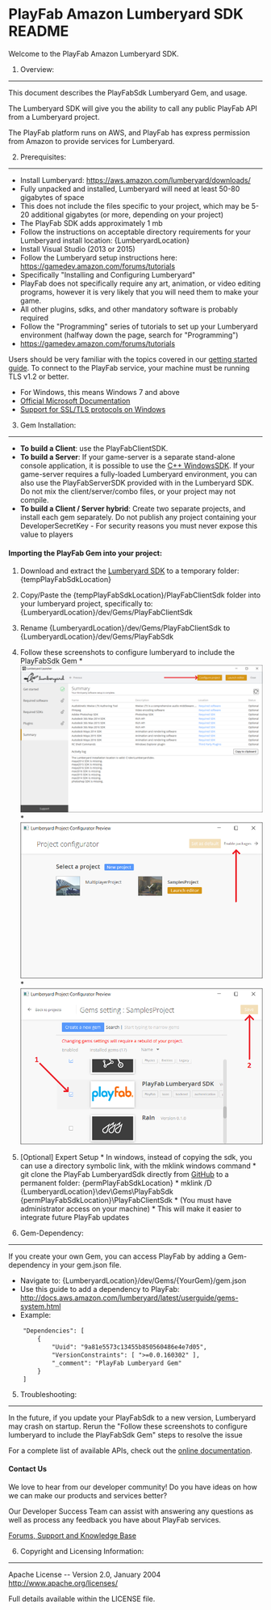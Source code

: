 PlayFab Amazon Lumberyard SDK README
========
Welcome to the PlayFab Amazon Lumberyard SDK.


1. Overview:
----
This document describes the PlayFabSdk Lumberyard Gem, and usage.

The Lumberyard SDK will give you the ability to call any public PlayFab API from a Lumberyard project.

The PlayFab platform runs on AWS, and PlayFab has express permission from Amazon to provide services for Lumberyard.


2. Prerequisites:
----
* Install Lumberyard: https://aws.amazon.com/lumberyard/downloads/
 * Fully unpacked and installed, Lumberyard will need at least 50-80 gigabytes of space
  * This does not include the files specific to your project, which may be 5-20 additional gigabytes (or more, depending on your project)
  * The PlayFab SDK adds approximately 1 mb
 * Follow the instructions on acceptable directory requirements for your Lumberyard install location: {LumberyardLocation}
* Install Visual Studio (2013 or 2015)
* Follow the Lumberyard setup instructions here: https://gamedev.amazon.com/forums/tutorials
 * Specifically "Installing and Configuring Lumberyard"
 * PlayFab does not specifically require any art, animation, or video editing programs, however it is very likely that you will need them to make your game.
 * All other plugins, sdks, and other mandatory software is probably required
* Follow the "Programming" series of tutorials to set up your Lumberyard environment (halfway down the page, search for "Programming")
 * https://gamedev.amazon.com/forums/tutorials

Users should be very familiar with the topics covered in our [getting started guide](https://playfab.com/docs/getting-started-with-playfab/).
To connect to the PlayFab service, your machine must be running TLS v1.2 or better.
* For Windows, this means Windows 7 and above
* [Official Microsoft Documentation](https://msdn.microsoft.com/en-us/library/windows/desktop/aa380516%28v=vs.85%29.aspx)
* [Support for SSL/TLS protocols on Windows](http://blogs.msdn.com/b/kaushal/archive/2011/10/02/support-for-ssl-tls-protocols-on-windows.aspx)


3. Gem Installation:
----
* **To build a Client**: use the PlayFabClientSDK.
* **To build a Server**: If your game-server is a separate stand-alone console application, it is possible to use the [C++ WindowsSDK](https://github.com/PlayFab/WindowsSDK).
If your game-server requires a fully-loaded Lumberyard environment, you can also use the PlayFabServerSDK provided with in the Lumberyard SDK.
Do not mix the client/server/combo files, or your project may not compile.
* **To build a Client / Server hybrid**: Create two separate projects, and install each gem separately.  Do not publish any project containing your DeveloperSecretKey - For security reasons you must never expose this value to players

#### Importing the PlayFab Gem into your project:
  1. Download and extract the [Lumberyard SDK](https://github.com/PlayFab/LumberyardSDK) to a temporary folder: {tempPlayFabSdkLocation}
  2. Copy/Paste the {tempPlayFabSdkLocation}/PlayFabClientSdk folder into your lumberyard project, specifically to: {LumberyardLocation}/dev/Gems/PlayFabClientSdk
  3. Rename {LumberyardLocation}/dev/Gems/PlayFabClientSdk to {LumberyardLocation}/dev/Gems/PlayFabSdk
  4. Follow these screenshots to configure lumberyard to include the PlayFabSdk Gem
    * ![1_Launcher](LumberTutorial/1_Launcher.png)
    * ![2_SetupGems](LumberTutorial/2_SetupGems.png)
    * ![3_EnablePlayFab](LumberTutorial/3_EnablePlayFab.png)
  5. [Optional] Expert Setup
    * In windows, instead of copying the sdk, you can use a directory symbolic link, with the mklink windows command
    * git clone the PlayFab LumberyardSdk directly from [GitHub](https://github.com/PlayFab/LumberyardSDK) to a permanent folder: {permPlayFabSdkLocation}
    * mklink /D {LumberyardLocation}\dev\Gems\PlayFabSdk {permPlayFabSdkLocation}\PlayFabClientSdk
    * (You must have administrator access on your machine)
    * This will make it easier to integrate future PlayFab updates

4. Gem-Dependency:
----
If you create your own Gem, you can access PlayFab by adding a Gem-dependency in your gem.json file.
* Navigate to: {LumberyardLocation}/dev/Gems/{YourGem}/gem.json
* Use this guide to add a dependency to PlayFab: http://docs.aws.amazon.com/lumberyard/latest/userguide/gems-system.html
 * Example:

```
    "Dependencies": [
        {
            "Uuid": "9a81e5573c13455b850560486e4e7d05",
            "VersionConstraints": [ ">=0.0.160302" ],
            "_comment": "PlayFab Lumberyard Gem"
        }
    ]
```


5. Troubleshooting:
----
In the future, if you update your PlayFabSdk to a new version, Lumberyard may crash on startup. Rerun the "Follow these screenshots to configure lumberyard to include the PlayFabSdk Gem" steps to resolve the issue

For a complete list of available APIs, check out the [online documentation](http://api.playfab.com/Documentation/).

#### Contact Us
We love to hear from our developer community!
Do you have ideas on how we can make our products and services better?

Our Developer Success Team can assist with answering any questions as well as process any feedback you have about PlayFab services.

[Forums, Support and Knowledge Base](https://community.playfab.com/hc/en-us)


6. Copyright and Licensing Information:
----
  Apache License --
  Version 2.0, January 2004
  http://www.apache.org/licenses/

  Full details available within the LICENSE file.

